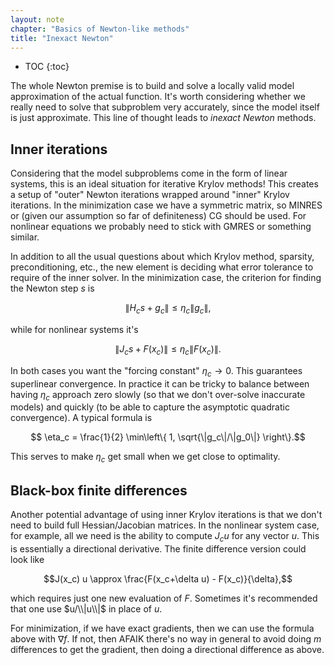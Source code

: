 ```yaml
---
layout: note
chapter: "Basics of Newton-like methods"
title: "Inexact Newton"
---
```

* TOC
{:toc}

The whole Newton premise is to build and solve a locally valid model approximation of the actual function. It's worth considering whether we really need to solve that subproblem very accurately, since the model itself is just approximate. This line of thought leads to *inexact Newton* methods.

## Inner iterations 

Considering that the model subproblems come in the form of linear systems, this is an ideal situation for iterative Krylov methods! This creates a setup of "outer" Newton iterations wrapped around "inner" Krylov iterations. In the minimization case we have a symmetric matrix, so MINRES or (given our assumption so far of definiteness) CG should be used. For nonlinear equations we probably need to stick with GMRES or something similar. 

In addition to all the usual questions about which Krylov method, sparsity, preconditioning, etc., the new element is deciding what error tolerance to require of the inner solver. In the minimization case, the criterion for finding the Newton step $s$ is

$$ \| H_c s + g_c \| \le \eta_c \|g_c\|,$$

while for nonlinear systems it's

$$ \| J_c s + F(x_c) \| \le \eta_c \|F(x_c)\|.$$

In both cases you want the "forcing constant" $\eta_c \to 0$. This guarantees superlinear convergence. In practice it can be tricky to balance between having $\eta_c$ approach zero slowly (so that we don't over-solve inaccurate models) and quickly (to be able to capture the asymptotic quadratic convergence). A typical formula is 

$$ \eta_c =  \frac{1}{2} \min\left\{  1, \sqrt{\|g_c\|/\|g_0\|}  \right\}.$$

This serves to make $\eta_c$ get small when we get close to optimality. 

## Black-box finite differences

Another potential advantage of using inner Krylov iterations is that we don't need to build full Hessian/Jacobian matrices. In the nonlinear system case, for example, all we need is the ability to compute $J_cu$ for any vector $u$. This is essentially a directional derivative. The finite difference version could look like

$$J(x_c) u \approx \frac{F(x_c+\delta u) - F(x_c)}{\delta},$$

which requires just one new evaluation of $F$. Sometimes it's recommended that one use $u/\\|u\\|$ in place of $u$. 

For minimization, if we have exact gradients, then we can use the formula above with $\nabla f$. If not, then AFAIK there's no way in general to avoid doing $m$ differences to get the gradient, then doing a directional difference as above. 


